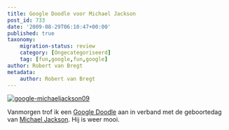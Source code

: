 ```yaml
---
title: Google Doodle voor Michael Jackson
post_id: 733
date: '2009-08-29T06:10:47+00:00'
published: true
taxonomy:
    migration-status: review
    category: [Ongecategoriseerd]
    tag: [fun,google,fun,google]
author: Robert van Bregt
metadata:
    author: Robert van Bregt
---
```

[![google-michaeljackson09](http://robert.vanbregt.net/wp-content/uploads/2009/08/google-michaeljackson09.gif "google-michaeljackson09")](http://www.google.nl/search?q=Michael+Jackson)

Vanmorgen trof ik een [Google Doodle](http://en.wikipedia.org/wiki/Google_logo) aan in verband met de geboortedag van [Michael Jackson](http://nl.wikipedia.org/wiki/Michael_Jackson_%28zanger%29). Hij is weer mooi.